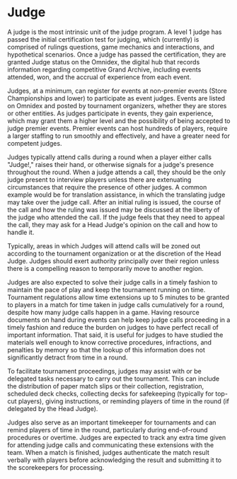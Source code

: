 # Judge

A judge is the most intrinsic unit of the judge program. A level 1 judge has passed the initial certification test for judging, which (currently) is comprised of rulings questions, game mechanics and interactions, and hypothetical scenarios. Once a judge has passed the certification, they are granted Judge status on the Omnidex, the digital hub that records information regarding competitive Grand Archive, including events attended, won, and the accrual of experience from each event.

Judges, at a minimum, can register for events at non-premier events (Store Championships and lower) to participate as event judges. Events are listed on Omnidex and posted by tournament organizers, whether they are stores or other entities. As judges participate in events, they gain experience, which may grant them a higher level and the possibility of being accepted to judge premier events. Premier events can host hundreds of players, require a larger staffing to run smoothly and effectively, and have a greater need for competent judges.

Judges typically attend calls during a round when a player either calls "Judge!," raises their hand, or otherwise signals for a judge's presence throughout the round. When a judge attends a call, they should be the only judge present to interview players unless there are extenuating circumstances that require the presence of other judges. A common example would be for translation assistance, in which the translating judge may take over the judge call. After an initial ruling is issued, the course of the call and how the ruling was issued may be discussed at the liberty of the judge who attended the call. If the judge feels that they need to appeal the call, they may ask for a Head Judge's opinion on the call and how to handle it.

Typically, areas in which Judges will attend calls will be zoned out according to the tournament organization or at the discretion of the Head Judge. Judges should exert authority principally over their region unless there is a compelling reason to temporarily move to another region.

Judges are also expected to solve their judge calls in a timely fashion to maintain the pace of play and keep the tournament running on time. Tournament regulations allow time extensions up to 5 minutes to be granted to players in a match for time taken in judge calls cumulatively for a round, despite how many judge calls happen in a game. Having resource documents on hand during events can help keep judge calls proceeding in a timely fashion and reduce the burden on judges to have perfect recall of important information. That said, it is useful for judges to have studied the materials well enough to know corrective procedures, infractions, and penalties by memory so that the lookup of this information does not significantly detract from time in a round.

To facilitate tournament proceedings, judges may assist with or be delegated tasks necessary to carry out the tournament. This can include the distribution of paper match slips or their collection, registration, scheduled deck checks, collecting decks for safekeeping (typically for top-cut players), giving instructions, or reminding players of time in the round (if delegated by the Head Judge).

Judges also serve as an important timekeeper for tournaments and can remind players of time in the round, particularly during end-of-round procedures or overtime. Judges are expected to track any extra time given for attending judge calls and communicating these extensions with the team. When a match is finished, judges authenticate the match result verbally with players before acknowledging the result and submitting it to the scorekeepers for processing.
